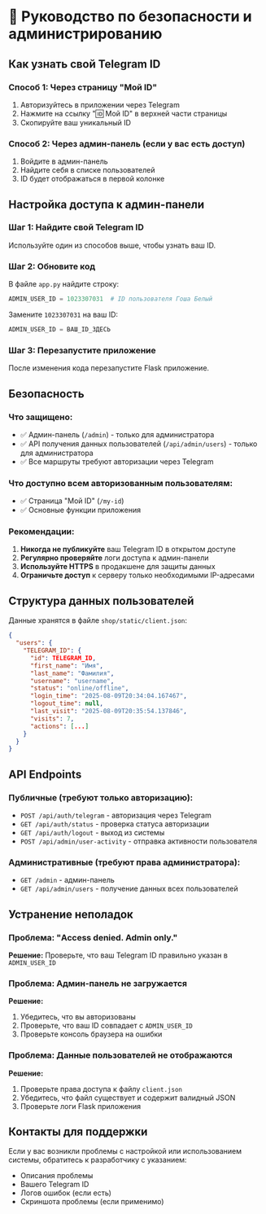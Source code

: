 # 🔐 Руководство по безопасности и администрированию

## Как узнать свой Telegram ID

### Способ 1: Через страницу "Мой ID"
1. Авторизуйтесь в приложении через Telegram
2. Нажмите на ссылку "🆔 Мой ID" в верхней части страницы
3. Скопируйте ваш уникальный ID

### Способ 2: Через админ-панель (если у вас есть доступ)
1. Войдите в админ-панель
2. Найдите себя в списке пользователей
3. ID будет отображаться в первой колонке

## Настройка доступа к админ-панели

### Шаг 1: Найдите свой Telegram ID
Используйте один из способов выше, чтобы узнать ваш ID.

### Шаг 2: Обновите код
В файле `app.py` найдите строку:
```python
ADMIN_USER_ID = 1023307031  # ID пользователя Гоша Белый
```

Замените `1023307031` на ваш ID:
```python
ADMIN_USER_ID = ВАШ_ID_ЗДЕСЬ
```

### Шаг 3: Перезапустите приложение
После изменения кода перезапустите Flask приложение.

## Безопасность

### Что защищено:
- ✅ Админ-панель (`/admin`) - только для администратора
- ✅ API получения данных пользователей (`/api/admin/users`) - только для администратора
- ✅ Все маршруты требуют авторизации через Telegram

### Что доступно всем авторизованным пользователям:
- ✅ Страница "Мой ID" (`/my-id`)
- ✅ Основные функции приложения

### Рекомендации:
1. **Никогда не публикуйте** ваш Telegram ID в открытом доступе
2. **Регулярно проверяйте** логи доступа к админ-панели
3. **Используйте HTTPS** в продакшене для защиты данных
4. **Ограничьте доступ** к серверу только необходимыми IP-адресами

## Структура данных пользователей

Данные хранятся в файле `shop/static/client.json`:
```json
{
  "users": {
    "TELEGRAM_ID": {
      "id": TELEGRAM_ID,
      "first_name": "Имя",
      "last_name": "Фамилия", 
      "username": "username",
      "status": "online/offline",
      "login_time": "2025-08-09T20:34:04.167467",
      "logout_time": null,
      "last_visit": "2025-08-09T20:35:54.137846",
      "visits": 7,
      "actions": [...]
    }
  }
}
```

## API Endpoints

### Публичные (требуют только авторизацию):
- `POST /api/auth/telegram` - авторизация через Telegram
- `GET /api/auth/status` - проверка статуса авторизации
- `GET /api/auth/logout` - выход из системы
- `POST /api/admin/user-activity` - отправка активности пользователя

### Административные (требуют права администратора):
- `GET /admin` - админ-панель
- `GET /api/admin/users` - получение данных всех пользователей

## Устранение неполадок

### Проблема: "Access denied. Admin only."
**Решение:** Проверьте, что ваш Telegram ID правильно указан в `ADMIN_USER_ID`

### Проблема: Админ-панель не загружается
**Решение:** 
1. Убедитесь, что вы авторизованы
2. Проверьте, что ваш ID совпадает с `ADMIN_USER_ID`
3. Проверьте консоль браузера на ошибки

### Проблема: Данные пользователей не отображаются
**Решение:**
1. Проверьте права доступа к файлу `client.json`
2. Убедитесь, что файл существует и содержит валидный JSON
3. Проверьте логи Flask приложения

## Контакты для поддержки

Если у вас возникли проблемы с настройкой или использованием системы, обратитесь к разработчику с указанием:
- Описания проблемы
- Вашего Telegram ID
- Логов ошибок (если есть)
- Скриншота проблемы (если применимо)
